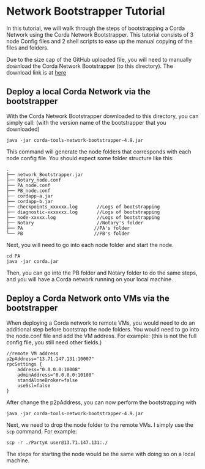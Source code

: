 # Network Bootstrapper Tutorial

In this tutorial, we will walk through the steps of bootstrapping a Corda Network using the Corda Network Bootstrapper. This tutorial consists of 3 node Config files and 2 shell scripts to ease up the manual copying of the files and folders.

Due to the size cap of the GitHub uploaded file, you will need to manually download the Corda Network Bootstrapper (to this directory). The download link is at [here](https://software.r3.com/ui/native/corda-releases/net/corda/corda-tools-network-bootstrapper)

## Deploy a local Corda Network via the bootstrapper
With the Corda Network Bootstrapper downloaded to this directory, you can simply call: (with the version name of the bootstrapper that you downloaded)
```
java -jar corda-tools-network-bootstrapper-4.9.jar
```
This command will generate the node folders that corresponds with each node config file. You should expect some folder structure like this:
```
. 
├── network_Bootstrapper.jar    
├── Notary_node.conf            
├── PA_node.conf            
├── PB_node.conf            
├── cordapp-a.jar    
├── cordapp-b.jar
├── checkpoints_xxxxxx.log       //Logs of bootstrapping
├── diagnostic-xxxxxxx.log       //Logs of bootstrapping
├── node-xxxxx.log               //Logs of bootstrapping
├── Notary                       //Notary's folder
├── PA                          //PA's folder
└── PB                          //PB's folder
```
Next, you will need to go into each node folder and start the node.
```
cd PA
java -jar corda.jar 
```
Then, you can go into the PB folder and Notary folder to do the same steps, and you will have a Corda network running on your local machine.

## Deploy a Corda Network onto VMs via the bootstrapper

When deploying a Corda network to remote VMs, you would need to do an additional step before bootstrap the node folders. You would need to go into the node.conf file and add the VM address. For example: (this is not the full config file, you still need other fields.)
```
//remote VM address
p2pAddress="13.71.147.131:10007"
rpcSettings {
    address="0.0.0.0:10008"
    adminAddress="0.0.0.0:10108"
    standAloneBroker=false
    useSsl=false
}
```
After change the p2pAddress, you can now perform the bootstrapping with
```
java -jar corda-tools-network-bootstrapper-4.9.jar
```
Next, we need to drop the node folder to the remote VMs. I simply use the `scp` command. For example:
```
scp -r ./PartyA user@13.71.147.131:./
```
The steps for starting the node would be the same with doing so on a local machine. 

